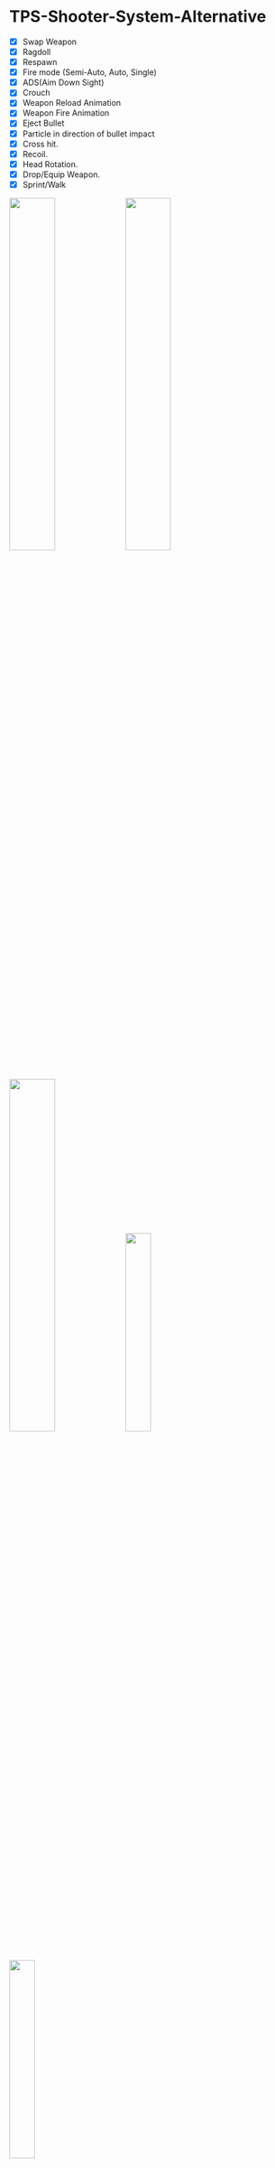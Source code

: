 # TPS-Shooter-System-Alternative

- [x] Swap Weapon
- [x] Ragdoll
- [x] Respawn
- [x] Fire mode (Semi-Auto, Auto, Single)
- [x] ADS(Aim Down Sight)
- [x] Crouch
- [x] Weapon Reload Animation
- [x] Weapon Fire Animation
- [x] Eject Bullet
- [x] Particle in direction of bullet impact
- [x] Cross hit.
- [x] Recoil.
- [x] Head Rotation.
- [x] Drop/Equip Weapon.
- [x] Sprint/Walk

<img src="https://github.com/Helmssyss/TPS-Shooter-System/assets/84701901/9b339395-7cda-4f29-987c-e66ce5c93bc7" width=40% height=40%>
<img src="https://github.com/Helmssyss/TPS-Shooter-System/assets/84701901/5329192d-7470-43bb-b35c-846766af2f81" width=40% height=40%>
<img src="https://github.com/Helmssyss/TPS-Shooter-System/assets/84701901/1527dadf-7db1-4ade-a1c5-156a77efdb4e" width=40% height=40%>


<img src="https://github.com/Helmssyss/SyncMagnet/assets/84701901/9ed310ae-9790-433c-a854-b8356c4d2dfa" width=30% height=30%>
<img src="https://github.com/Helmssyss/TPS-Shooter-System/assets/84701901/1c006295-16b5-477e-af90-355117f347da" width=30% height=30%>
